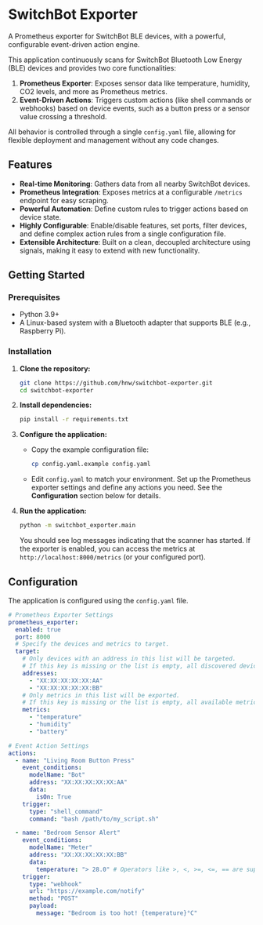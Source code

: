 # SwitchBot Exporter

A Prometheus exporter for SwitchBot BLE devices, with a powerful, configurable event-driven action engine.

This application continuously scans for SwitchBot Bluetooth Low Energy (BLE) devices and provides two core functionalities:
1.  **Prometheus Exporter**: Exposes sensor data like temperature, humidity, CO2 levels, and more as Prometheus metrics.
2.  **Event-Driven Actions**: Triggers custom actions (like shell commands or webhooks) based on device events, such as a button press or a sensor value crossing a threshold.

All behavior is controlled through a single `config.yaml` file, allowing for flexible deployment and management without any code changes.

## Features

-   **Real-time Monitoring**: Gathers data from all nearby SwitchBot devices.
-   **Prometheus Integration**: Exposes metrics at a configurable `/metrics` endpoint for easy scraping.
-   **Powerful Automation**: Define custom rules to trigger actions based on device state.
-   **Highly Configurable**: Enable/disable features, set ports, filter devices, and define complex action rules from a single configuration file.
-   **Extensible Architecture**: Built on a clean, decoupled architecture using signals, making it easy to extend with new functionality.

## Getting Started

### Prerequisites

-   Python 3.9+
-   A Linux-based system with a Bluetooth adapter that supports BLE (e.g., Raspberry Pi).

### Installation

1.  **Clone the repository:**
    ```bash
    git clone https://github.com/hnw/switchbot-exporter.git
    cd switchbot-exporter
    ```

2.  **Install dependencies:**
    ```bash
    pip install -r requirements.txt
    ```

3.  **Configure the application:**
    -   Copy the example configuration file:
        ```bash
        cp config.yaml.example config.yaml
        ```
    -   Edit `config.yaml` to match your environment. Set up the Prometheus exporter settings and define any actions you need. See the **Configuration** section below for details.

4.  **Run the application:**
    ```bash
    python -m switchbot_exporter.main
    ```

    You should see log messages indicating that the scanner has started. If the exporter is enabled, you can access the metrics at `http://localhost:8000/metrics` (or your configured port).

## Configuration

The application is configured using the `config.yaml` file.

```yaml
# Prometheus Exporter Settings
prometheus_exporter:
  enabled: true
  port: 8000
  # Specify the devices and metrics to target.
  target:
    # Only devices with an address in this list will be targeted.
    # If this key is missing or the list is empty, all discovered devices will be targeted.
    addresses:
      - "XX:XX:XX:XX:XX:AA"
      - "XX:XX:XX:XX:XX:BB"
    # Only metrics in this list will be exported.
    # If this key is missing or the list is empty, all available metrics will be exported.
    metrics:
      - "temperature"
      - "humidity"
      - "battery"

# Event Action Settings
actions:
  - name: "Living Room Button Press"
    event_conditions:
      modelName: "Bot"
      address: "XX:XX:XX:XX:XX:AA"
      data:
        isOn: True
    trigger:
      type: "shell_command"
      command: "bash /path/to/my_script.sh"

  - name: "Bedroom Sensor Alert"
    event_conditions:
      modelName: "Meter"
      address: "XX:XX:XX:XX:XX:BB"
      data:
        temperature: "> 28.0" # Operators like >, <, >=, <=, == are supported
    trigger:
      type: "webhook"
      url: "https://example.com/notify"
      method: "POST"
      payload:
        message: "Bedroom is too hot! {temperature}°C"
```
